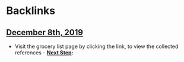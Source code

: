
# Backlinks
## [December 8th, 2019](<December 8th, 2019.md>)
- Visit the grocery list page by clicking the link, to view the collected references
                - **[Next Step](<Next Step.md>):**

